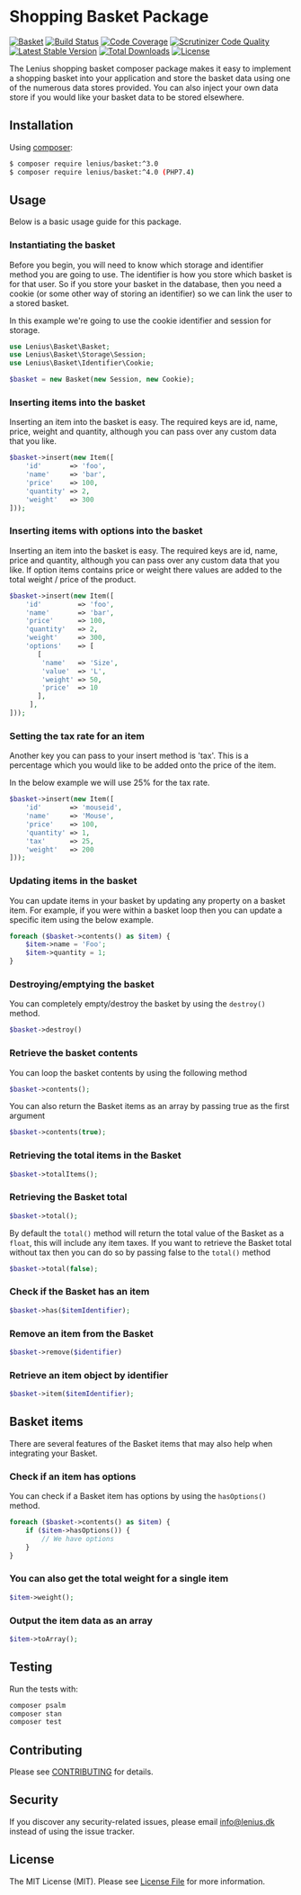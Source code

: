 # Shopping Basket Package

[![Basket](https://github.com/Lenius/basket/actions/workflows/php.yml/badge.svg)](https://github.com/Lenius/basket/actions/workflows/php.yml) [![Build Status](https://travis-ci.org/Lenius/basket.svg)](https://travis-ci.org/Lenius/basket) [![Code Coverage](https://scrutinizer-ci.com/g/Lenius/basket/badges/coverage.png?b=master)](https://scrutinizer-ci.com/g/Lenius/basket/?branch=master) [![Scrutinizer Code Quality](https://scrutinizer-ci.com/g/Lenius/basket/badges/quality-score.png?b=master)](https://scrutinizer-ci.com/g/Lenius/basket/?branch=master) [![Latest Stable Version](https://poser.pugx.org/Lenius/basket/v/stable.svg)](https://packagist.org/packages/Lenius/basket) [![Total Downloads](https://poser.pugx.org/Lenius/basket/downloads.svg)](https://packagist.org/packages/Lenius/basket) [![License](https://poser.pugx.org/Lenius/basket/license.svg)](https://packagist.org/packages/Lenius/basket)

The Lenius shopping basket composer package makes it easy to implement a shopping basket into your application and
store the basket data using one of the numerous data stores provided. You can also inject your own data store if you
would like your basket data to be stored elsewhere.

## Installation
Using [composer](https://packagist.org/packages/lenius/basket):

```bash
$ composer require lenius/basket:^3.0
$ composer require lenius/basket:^4.0 (PHP7.4)
```

## Usage
Below is a basic usage guide for this package.

### Instantiating the basket
Before you begin, you will need to know which storage and identifier method you are going to use. The identifier is
how you store which basket is for that user. So if you store your basket in the database, then you need a cookie (or some
other way of storing an identifier) so we can link the user to a stored basket.

In this example we're going to use the cookie identifier and session for storage.

```php
use Lenius\Basket\Basket;
use Lenius\Basket\Storage\Session;
use Lenius\Basket\Identifier\Cookie;

$basket = new Basket(new Session, new Cookie);
```

### Inserting items into the basket
Inserting an item into the basket is easy. The required keys are id, name, price, weight and quantity, although you can pass
over any custom data that you like.
```php
$basket->insert(new Item([
    'id'       => 'foo',
    'name'     => 'bar',
    'price'    => 100,
    'quantity' => 2,
    'weight'   => 300
]));

```

### Inserting items with options into the basket
Inserting an item into the basket is easy. The required keys are id, name, price and quantity, although you can pass
over any custom data that you like. If option items contains price or weight there values are added to the total weight / price of the product.
```php
$basket->insert(new Item([
    'id'         => 'foo',
    'name'       => 'bar',
    'price'      => 100,
    'quantity'   => 2,
    'weight'     => 300,
    'options'    => [
       [
        'name'   => 'Size',
        'value'  => 'L',
        'weight' => 50,
        'price'  => 10
       ],
     ],
]));
```

### Setting the tax rate for an item
Another key you can pass to your insert method is 'tax'. This is a percentage which you would like to be added onto
the price of the item.

In the below example we will use 25% for the tax rate.

```php
$basket->insert(new Item([
    'id'       => 'mouseid',
    'name'     => 'Mouse',
    'price'    => 100,
    'quantity' => 1,
    'tax'      => 25,
    'weight'   => 200
]));
```

### Updating items in the basket
You can update items in your basket by updating any property on a basket item. For example, if you were within a
basket loop then you can update a specific item using the below example.
```php
foreach ($basket->contents() as $item) {
    $item->name = 'Foo';
    $item->quantity = 1;
}
```

### Destroying/emptying the basket
You can completely empty/destroy the basket by using the ```destroy()``` method.
```php
$basket->destroy()
```

### Retrieve the basket contents
You can loop the basket contents by using the following method
```php
$basket->contents();
```

You can also return the Basket items as an array by passing true as the first argument
```php
$basket->contents(true);
```

### Retrieving the total items in the Basket
```php
$basket->totalItems();
```

### Retrieving the Basket total
```php
$basket->total();
```

By default the ```total()``` method will return the total value of the Basket as a ```float```, this will include
any item taxes. If you want to retrieve the Basket total without tax then you can do so by passing false to the
```total()``` method
```php
$basket->total(false);
```

### Check if the Basket has an item
```php
$basket->has($itemIdentifier);
```

### Remove an item from the Basket
```php
$basket->remove($identifier)
```

### Retrieve an item object by identifier
```php
$basket->item($itemIdentifier);
```

## Basket items
There are several features of the Basket items that may also help when integrating your Basket.

### Check if an item has options
You can check if a Basket item has options by using the ```hasOptions()``` method.

```php
foreach ($basket->contents() as $item) {
    if ($item->hasOptions()) {
        // We have options
    }
}
```

### You can also get the total weight for a single item
```php
$item->weight();
```

### Output the item data as an array
```php
$item->toArray();
```

## Testing

Run the tests with:

``` bash
composer psalm
composer stan
composer test
```

## Contributing

Please see [CONTRIBUTING](CONTRIBUTING.md) for details.

## Security

If you discover any security-related issues, please email info@lenius.dk
instead of using the issue tracker.

## License

The MIT License (MIT). Please see [License File](LICENSE.md) for more information.
